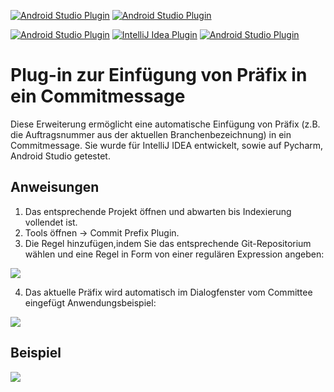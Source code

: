 [![Android Studio Plugin](https://img.shields.io/static/v1.svg?label=rus&message=Русский&color=red)](https://github.com/MolchanovDmitry/CommitPrefixIdeaPlugin/blob/master/ПРОЧТИ_МЕНЯ.md)
[![Android Studio Plugin](https://img.shields.io/static/v1.svg?label=en&message=English&color=blue)](https://github.com/MolchanovDmitry/CommitPrefixIdeaPlugin/blob/master/README.md)

[![Android Studio Plugin](https://img.shields.io/badge/plugin-AndroidStudio-green.svg)](https://plugins.jetbrains.com/plugin/16109-commitprefix)
[![IntelliJ Idea Plugin](https://img.shields.io/badge/plugin-IntelliJ%20%20Idea-blue.svg)](https://plugins.jetbrains.com/plugin/16109-commitprefix)
[![Android Studio Plugin](https://img.shields.io/badge/plugin-PyCharm-yellow.svg)](https://plugins.jetbrains.com/plugin/16109-commitprefix)

# Plug-in zur Einfügung von Präfix in ein Commitmessage

Diese Erweiterung ermöglicht eine automatische Einfügung von Präfix (z.B. die Auftragsnummer aus der aktuellen Branchenbezeichnung) in ein Commitmessage. Sie wurde für IntelliJ IDEA entwickelt, sowie auf Pycharm, Android Studio getestet.

## Anweisungen

1. Das entsprechende Projekt öffnen und abwarten bis Indexierung vollendet ist.
2. Tools öffnen  -> Commit Prefix Plugin.
3. Die Regel hinzufügen,indem  Sie das entsprechende Git-Repositorium wählen und eine Regel in Form von einer regulären Expression angeben:

![](https://plugins.jetbrains.com/files/16109/screenshot_19798028-a4ff-480c-920d-48cc125d3615)

4.  Das aktuelle Präfix wird automatisch im Dialogfenster vom Committee eingefügt   Anwendungsbeispiel:

![](https://plugins.jetbrains.com/files/16109/screenshot_79c71bec-d556-49ed-87c5-515f7c345de1)

##  Beispiel

![](https://plugins.jetbrains.com/files/16109/screenshot_0845b70e-e515-477b-9ab9-d01e7a387ecf)